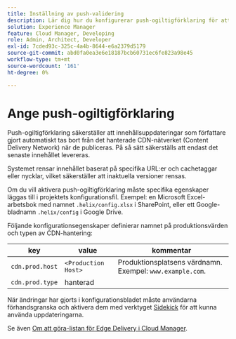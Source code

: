```yaml
---
title: Inställning av push-validering
description: Lär dig hur du konfigurerar push-ogiltigförklaring för att skapa en egen produktion för CDN.
solution: Experience Manager
feature: Cloud Manager, Developing
role: Admin, Architect, Developer
exl-id: 7cded93c-325c-4a4b-8644-e6a2379d5179
source-git-commit: abd0fa0ea3e6e18187bcb60731ec6fe823a98e45
workflow-type: tm+mt
source-wordcount: '161'
ht-degree: 0%

---
```


# Ange push-ogiltigförklaring

Push-ogiltigförklaring säkerställer att innehållsuppdateringar som författare gjort automatiskt tas bort från det hanterade CDN-nätverket (Content Delivery Network) när de publiceras. På så sätt säkerställs att endast det senaste innehållet levereras.

Systemet rensar innehållet baserat på specifika URL:er och cachetaggar eller nycklar, vilket säkerställer att inaktuella versioner rensas.

Om du vill aktivera push-ogiltigförklaring måste specifika egenskaper läggas till i projektets konfigurationsfil. Exempel: en Microsoft Excel-arbetsbok med namnet `.helix/config.xlsx` i SharePoint, eller ett Google-bladnamn `.helix/config` i Google Drive.

Följande konfigurationsegenskaper definierar namnet på produktionsvärden och typen av CDN-hantering:

| key | value | kommentar |
| --- | --- | --- |
| `cdn.prod.host` | `<Production Host>` | Produktionsplatsens värdnamn. Exempel: `www.example.com`. |
| `cdn.prod.type` | hanterad |   |

När ändringar har gjorts i konfigurationsbladet måste användarna förhandsgranska och aktivera dem med verktyget [Sidekick](/help/edge/docs/sidekick.md) för att kunna använda uppdateringarna.

Se även [Om att göra-listan för Edge Delivery i Cloud Manager](/help/implementing/cloud-manager/edge-delivery/introduction-to-edge-delivery-services.md#ed-todo-list).
